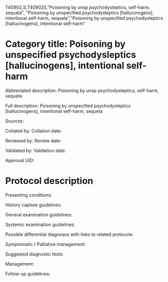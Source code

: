 T40902,S,T40902S,"Poisoning by unsp psychodysleptics, self-harm, sequela", "Poisoning by unspecified psychodysleptics [hallucinogens], intentional self-harm, sequela","Poisoning by unspecified psychodysleptics [hallucinogens], intentional self-harm"
# Category title: Poisoning by unspecified psychodysleptics [hallucinogens], intentional self-harm

Abbreviated description: Poisoning by unsp psychodysleptics, self-harm, sequela

Full description: Poisoning by unspecified psychodysleptics [hallucinogens], intentional self-harm, sequela

Sources:

Collated by:
Collation date:

Reviewed by:
Review date:

Validated by:
Validation date:

Approval UID:

# Protocol description

Presenting conditions:

History capture guidelines:

General examination guidelines:

Systemic examination guidelines:

Possible differential diagnoses with links to related protocols:

Symptomatic / Palliative management:

Suggested diagnostic tests:

Management:

Follow-up guidelines:
